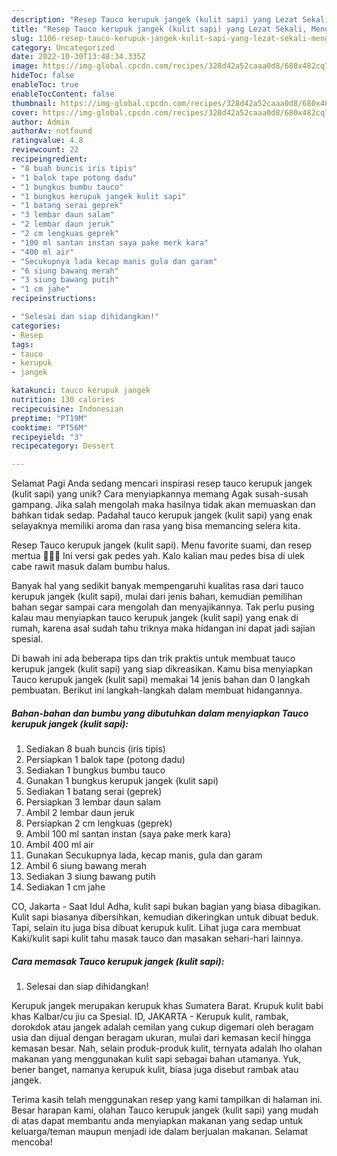 ```yaml
---
description: "Resep Tauco kerupuk jangek (kulit sapi) yang Lezat Sekali, Mengugah Selera"
title: "Resep Tauco kerupuk jangek (kulit sapi) yang Lezat Sekali, Mengugah Selera"
slug: 1106-resep-tauco-kerupuk-jangek-kulit-sapi-yang-lezat-sekali-mengugah-selera
category: Uncategorized
date: 2022-10-30T13:48:34.335Z
image: https://img-global.cpcdn.com/recipes/328d42a52caaa0d8/680x482cq70/tauco-kerupuk-jangek-kulit-sapi-foto-resep-utama.jpg
hideToc: false
enableToc: true
enableTocContent: false
thumbnail: https://img-global.cpcdn.com/recipes/328d42a52caaa0d8/680x482cq70/tauco-kerupuk-jangek-kulit-sapi-foto-resep-utama.jpg
cover: https://img-global.cpcdn.com/recipes/328d42a52caaa0d8/680x482cq70/tauco-kerupuk-jangek-kulit-sapi-foto-resep-utama.jpg
author: Admin
authorAv: notfound
ratingvalue: 4.8
reviewcount: 22
recipeingredient:
- "8 buah buncis iris tipis"
- "1 balok tape potong dadu"
- "1 bungkus bumbu tauco"
- "1 bungkus kerupuk jangek kulit sapi"
- "1 batang serai geprek"
- "3 lembar daun salam"
- "2 lembar daun jeruk"
- "2 cm lengkuas geprek"
- "100 ml santan instan saya pake merk kara"
- "400 ml air"
- "Secukupnya lada kecap manis gula dan garam"
- "6 siung bawang merah"
- "3 siung bawang putih"
- "1 cm jahe"
recipeinstructions:

- "Selesai dan siap dihidangkan!"
categories:
- Resep
tags:
- tauco
- kerupuk
- jangek

katakunci: tauco kerupuk jangek 
nutrition: 130 calories
recipecuisine: Indonesian
preptime: "PT19M"
cooktime: "PT56M"
recipeyield: "3"
recipecategory: Dessert

---
```



Selamat Pagi Anda sedang mencari inspirasi resep tauco kerupuk jangek (kulit sapi) yang unik? Cara menyiapkannya memang Agak susah-susah gampang. Jika salah mengolah maka hasilnya tidak akan memuaskan dan bahkan tidak sedap. Padahal tauco kerupuk jangek (kulit sapi) yang enak selayaknya memiliki aroma dan rasa yang bisa memancing selera kita.


Resep Tauco kerupuk jangek (kulit sapi). Menu favorite suami, dan resep mertua 👌🏻😁 Ini versi gak pedes yah. Kalo kalian mau pedes bisa di ulek cabe rawit masuk dalam bumbu halus.

Banyak hal yang sedikit banyak mempengaruhi kualitas rasa dari tauco kerupuk jangek (kulit sapi), mulai dari jenis bahan, kemudian pemilihan bahan segar sampai cara mengolah dan menyajikannya. Tak perlu pusing kalau mau menyiapkan tauco kerupuk jangek (kulit sapi) yang enak di rumah, karena asal sudah tahu triknya maka hidangan ini dapat jadi sajian spesial.


Di bawah ini ada beberapa tips dan trik praktis untuk membuat tauco kerupuk jangek (kulit sapi) yang siap dikreasikan. Kamu bisa menyiapkan Tauco kerupuk jangek (kulit sapi) memakai 14 jenis bahan dan 0 langkah pembuatan. Berikut ini langkah-langkah dalam membuat hidangannya.

<!--inarticleads1-->

##### Bahan-bahan dan bumbu yang dibutuhkan dalam menyiapkan Tauco kerupuk jangek (kulit sapi):

1. Sediakan 8 buah buncis (iris tipis)
1. Persiapkan 1 balok tape (potong dadu)
1. Sediakan 1 bungkus bumbu tauco
1. Gunakan 1 bungkus kerupuk jangek (kulit sapi)
1. Sediakan 1 batang serai (geprek)
1. Persiapkan 3 lembar daun salam
1. Ambil 2 lembar daun jeruk
1. Persiapkan 2 cm lengkuas (geprek)
1. Ambil 100 ml santan instan (saya pake merk kara)
1. Ambil 400 ml air
1. Gunakan Secukupnya lada, kecap manis, gula dan garam
1. Ambil 6 siung bawang merah
1. Sediakan 3 siung bawang putih
1. Sediakan 1 cm jahe


CO, Jakarta - Saat Idul Adha, kulit sapi bukan bagian yang biasa dibagikan. Kulit sapi biasanya dibersihkan, kemudian dikeringkan untuk dibuat beduk. Tapi, selain itu juga bisa dibuat kerupuk kulit. Lihat juga cara membuat Kaki/kulit sapi kulit tahu masak tauco dan masakan sehari-hari lainnya. 

<!--inarticleads2-->

##### Cara memasak Tauco kerupuk jangek (kulit sapi):


1. Selesai dan siap dihidangkan!

Kerupuk jangek merupakan kerupuk khas Sumatera Barat. Krupuk kulit babi khas Kalbar/cu jiu ca Spesial. ID, JAKARTA - Kerupuk kulit, rambak, dorokdok atau jangek adalah cemilan yang cukup digemari oleh beragam usia dan dijual dengan beragam ukuran, mulai dari kemasan kecil hingga kemasan besar. Nah, selain produk-produk kulit, ternyata adalah lho olahan makanan yang menggunakan kulit sapi sebagai bahan utamanya. Yuk, bener banget, namanya kerupuk kulit, biasa juga disebut rambak atau jangek. 

Terima kasih telah menggunakan resep yang kami tampilkan di halaman ini. Besar harapan kami, olahan Tauco kerupuk jangek (kulit sapi) yang mudah di atas dapat membantu anda menyiapkan makanan yang sedap untuk keluarga/teman maupun menjadi ide dalam berjualan makanan. Selamat mencoba!
